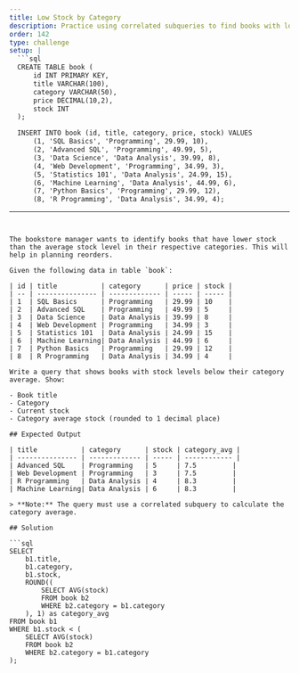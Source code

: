 ```yaml
---
title: Low Stock by Category
description: Practice using correlated subqueries to find books with low stock in each category
order: 142
type: challenge
setup: |
  ```sql
  CREATE TABLE book (
      id INT PRIMARY KEY,
      title VARCHAR(100),
      category VARCHAR(50),
      price DECIMAL(10,2),
      stock INT
  );

  INSERT INTO book (id, title, category, price, stock) VALUES
      (1, 'SQL Basics', 'Programming', 29.99, 10),
      (2, 'Advanced SQL', 'Programming', 49.99, 5),
      (3, 'Data Science', 'Data Analysis', 39.99, 8),
      (4, 'Web Development', 'Programming', 34.99, 3),
      (5, 'Statistics 101', 'Data Analysis', 24.99, 15),
      (6, 'Machine Learning', 'Data Analysis', 44.99, 6),
      (7, 'Python Basics', 'Programming', 29.99, 12),
      (8, 'R Programming', 'Data Analysis', 34.99, 4);
  ```
---
```


The bookstore manager wants to identify books that have lower stock than the average stock level in their respective categories. This will help in planning reorders.

Given the following data in table `book`:

| id | title           | category      | price | stock |
| -- | --------------- | ------------- | ----- | ----- |
| 1  | SQL Basics      | Programming   | 29.99 | 10    |
| 2  | Advanced SQL    | Programming   | 49.99 | 5     |
| 3  | Data Science    | Data Analysis | 39.99 | 8     |
| 4  | Web Development | Programming   | 34.99 | 3     |
| 5  | Statistics 101  | Data Analysis | 24.99 | 15    |
| 6  | Machine Learning| Data Analysis | 44.99 | 6     |
| 7  | Python Basics   | Programming   | 29.99 | 12    |
| 8  | R Programming   | Data Analysis | 34.99 | 4     |

Write a query that shows books with stock levels below their category average. Show:

- Book title
- Category
- Current stock
- Category average stock (rounded to 1 decimal place)

## Expected Output

| title           | category      | stock | category_avg |
| --------------- | ------------- | ----- | ------------ |
| Advanced SQL    | Programming   | 5     | 7.5         |
| Web Development | Programming   | 3     | 7.5         |
| R Programming   | Data Analysis | 4     | 8.3         |
| Machine Learning| Data Analysis | 6     | 8.3         |

> **Note:** The query must use a correlated subquery to calculate the category average.

## Solution

```sql
SELECT 
    b1.title,
    b1.category,
    b1.stock,
    ROUND((
        SELECT AVG(stock)
        FROM book b2
        WHERE b2.category = b1.category
    ), 1) as category_avg
FROM book b1
WHERE b1.stock < (
    SELECT AVG(stock)
    FROM book b2
    WHERE b2.category = b1.category
);
```